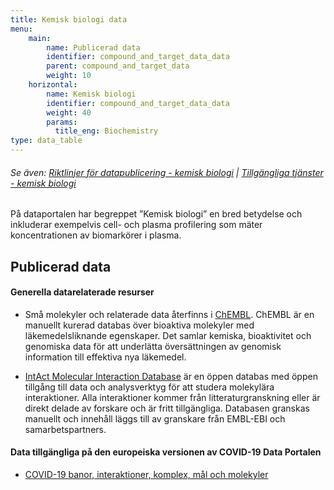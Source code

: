 ```yaml
---
title: Kemisk biologi data
menu:
    main:
        name: Publicerad data
        identifier: compound_and_target_data_data
        parent: compound_and_target_data
        weight: 10
    horizontal:
        name: Kemisk biologi
        identifier: compound_and_target_data_data
        weight: 40
        params:
          title_eng: Biochemistry
type: data_table
---
```


###### Se även: [Riktlinjer för datapublicering - kemisk biologi](../guidelines) | [Tillgängliga tjänster - kemisk biologi](../services)

På dataportalen har begreppet ”Kemisk biologi” en bred betydelse och inkluderar exempelvis cell- och plasma profilering som mäter koncentrationen av biomarkörer i plasma.

## Publicerad data

#### Generella datarelaterade resurser

* Små molekyler och relaterade data återfinns i [ChEMBL](https://www.ebi.ac.uk/chembl/). ChEMBL är en manuellt kurerad databas över bioaktiva molekyler med läkemedelsliknande egenskaper. Det samlar kemiska, bioaktivitet och genomiska data för att underlätta översättningen av genomisk information till effektiva nya läkemedel.

* [IntAct Molecular Interaction Database](https://www.ebi.ac.uk/intact/) är en öppen databas med öppen tillgång till data och analysverktyg för att studera molekylära interaktioner. Alla interaktioner kommer från litteraturgranskning eller är direkt delade av forskare och är fritt tillgängliga. Databasen granskas manuellt och innehåll läggs till av granskare från EMBL-EBI och samarbetspartners.

#### Data tillgängliga på den europeiska versionen av COVID-19 Data Portalen

* [COVID-19 banor, interaktioner, komplex, mål och molekyler](https://www.covid19dataportal.org/biochemistry?db=biochemistry)
